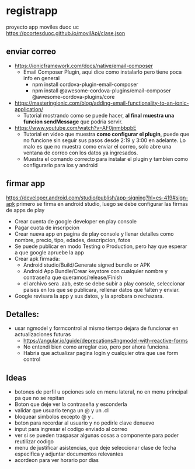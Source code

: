 # registrapp
proyecto app moviles duoc uc
https://pcortesduoc.github.io/movilApi/clase.json

## enviar correo
- https://ionicframework.com/docs/native/email-composer
  - Email Composer Plugin, aqui dice como instalarlo pero tiene poca info en general
    - npm install cordova-plugin-email-composer
    - npm install @awesome-cordova-plugins/email-composer @awesome-cordova-plugins/core 
- https://masteringionic.com/blog/adding-email-functionality-to-an-ionic-application/
  - Tutorial mostrando como se puede hacer, **al final muestra una funcion sendMessage** que podria servir.
- https://www.youtube.com/watch?v=AF0jnmbbpbE
  - Tutorial en video que muestra **como configurar el plugin**, puede que no funcione sin seguir sus pasos desde 2:19 y 3:00 en adelante. Lo malo es que no muestra como enviar el correo, solo abre una ventana de correo con los datos ya ingresados.
  - Muestra el comando correcto para instalar el plugin y tambien como configurarlo para ios y android

## firmar app
https://developer.android.com/studio/publish/app-signing?hl=es-419#sign-apk
primero se firma en android studio, luego se debe configurar las firmas de apps de play
- Crear cuenta de google developer en play console
- Pagar cuota de inscripcion
- Crear nueva app en pagina de play console y llenar detalles como nombre, precio, tipo, edades, descripcion, fotos
- Se puede publicar en modo Testing o Production, pero hay que esperar a que google apruebe la app
- Crear apk firmada:
  - Android studio/Build/Generate signed bundle or APK
  - Android App Bundle/Crear keystore con cualquier nombre y contraseña que queramos/release/Finish
  - el archivo sera .aab, este se debe subir a play console, seleccionar paises en los que se publicara, rellenar datos que falten y enviar.
- Google revisara la app y sus datos, y la aprobara o rechazara.

## Detalles:
- usar ngmodel y formcontrol al mismo tiempo dejara de funcionar en actualizaciones futuras
    - https://angular.io/guide/deprecations#ngmodel-with-reactive-forms
    - No entendi bien como arreglar eso, pero por ahora funciona.
    - Habria que actualizar pagina login y cualquier otra que use form control

## Ideas
- botones de perfil u opciones solo en menu lateral, no en menu principal pa que no se repitan
- Boton que deje ver la contraseña y esconderla
- validar que usuario tenga un @ y un .cl
- bloquear simbolos excepto @ y .
- boton para recordar al usuario y no pedirle clave denuevo
- input para ingresar el codigo enviado al correo
- ver si se pueden traspasar algunas cosas a componente para poder reutilizar codigo
- menu de justificar asistencias, que deje seleccionar clase de fecha especifica y adjuntar documentos relevantes
- acordeon para ver horario por dias
